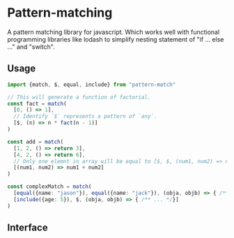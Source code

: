 # Pattern-matching

A pattern matching library for javascript. Which works well with functional programming libraries like lodash to simplify nesting statement of "if ... else ..." and "switch".

## Usage

```typescript
import {match, $, equal, include} from "pattern-match"

// This will generate a function of factorial.
const fact = match(
  [0, () => 1],
  // Identify `$` represents a pattern of `any`.
  [$, (n) => n * fact(n - 1)]
)

const add = match(
  [1, 2, () => return 3],
  [4, 2, () => return 6],
  // Only one elemnt in array will be equal to [$, $, (num1, num2) => num1 + num2].
  [(num1, num2) => num1 + num2]
)

const complexMatch = match(
  [equal({name: "jason"}), equal({name: "jack"}), (obja, objb) => { /** some thing */ }],
  [include({age: 5}), $, (obja, objb) => { /** ... */}]
)
```

## Interface